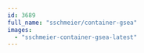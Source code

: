 ```yaml
---
id: 3689
full_name: "sschmeier/container-gsea"
images: 
  - "sschmeier-container-gsea-latest"
---
```

